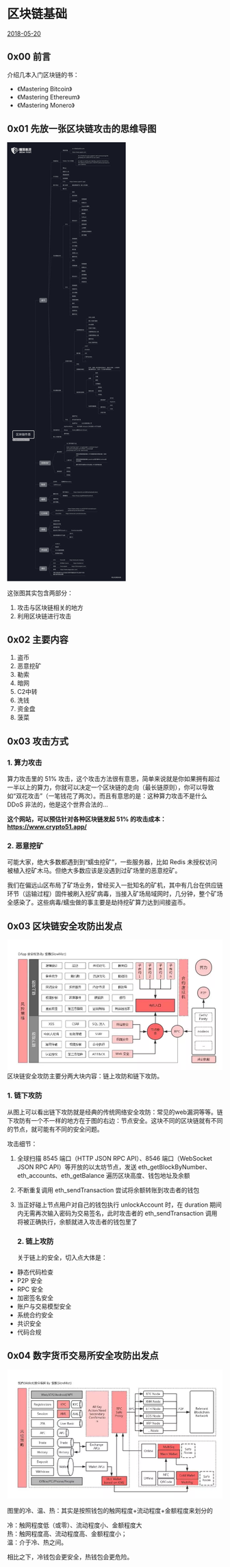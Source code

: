 # 区块链基础

[2018-05-20]()

## [](#0x00-前言 "0x00 前言")0x00 前言

介绍几本入门区块链的书：

* 《Mastering Bitcoin》
* 《Mastering Ethereum》
* 《Mastering Monero》

## [](#0x01-先放一张区块链攻击的思维导图 "0x01 先放一张区块链攻击的思维导图")0x01 先放一张区块链攻击的思维导图

![](1.jpg)

这张图其实包含两部分：

1.  攻击与区块链相关的地方
2.  利用区块链进行攻击

## [](#0x02-主要内容 "0x02 主要内容")0x02 主要内容

1.  盗币
2.  恶意挖矿
3.  勒索
4.  暗网
5.  C2中转
6.  洗钱
7.  资金盘
8.  菠菜

## [](#0x03-攻击方式 "0x03 攻击方式")0x03 攻击方式

### [](#1-算力攻击 "1. 算力攻击")1\. 算力攻击

算力攻击里的 51\% 攻击，这个攻击方法很有意思，简单来说就是你如果拥有超过一半以上的算力，你就可以决定一个区块链的走向（最长链原则），你可以导致如“双花攻击”（一笔钱花了两次）。而且有意思的是：这种算力攻击不是什么 DDoS 非法的，他是这个世界合法的…

**这个网站，可以预估针对各种区块链发起 51\% 的攻击成本：<https://www.crypto51.app/>**

### [](#2-恶意挖矿 "2. 恶意挖矿")2\. 恶意挖矿

可能大家，绝大多数都遇到到“蠕虫挖矿”，一些服务器，比如 Redis 未授权访问被植入挖矿木马。但绝大多数应该是没遇到过矿场里的恶意挖矿。

我们在偏远山区布局了矿场业务，曾经买入一批知名的矿机，其中有几台在供应链环节（运输过程）固件被刷入挖矿病毒，当接入矿场局域网时，几分钟，整个矿场全感染了。这些病毒/蠕虫做的事主要是劫持挖矿算力达到间接盗币。

## [](#0x03-区块链安全攻防出发点 "0x03 区块链安全攻防出发点")0x03 区块链安全攻防出发点

![](1.png)
区块链安全攻防主要分两大块内容：链上攻防和链下攻防。

### [](#1-链下攻防 "1. 链下攻防")1\. 链下攻防

从图上可以看出链下攻防就是经典的传统网络安全攻防：常见的web漏洞等等。链下攻防有一个不一样的地方在于图的右边：节点安全。这块不同的区块链就有不同的节点，就可能有不同的安全问题。

攻击细节：

1.  全球扫描 8545 端口（HTTP JSON RPC API）、8546 端口（WebSocket JSON RPC API）等开放的以太坊节点，发送 eth\_getBlockByNumber、eth\_accounts、eth\_getBalance 遍历区块高度、钱包地址及余额
2.  不断重复调用 eth\_sendTransaction 尝试将余额转账到攻击者的钱包
3.  当正好碰上节点用户对自己的钱包执行 unlockAccount 时，在 duration 期间内无需再次输入密码为交易签名，此时攻击者的 eth\_sendTransaction 调用将被正确执行，余额就进入攻击者的钱包里了

    ### [](#2-链上攻防 "2. 链上攻防")2\. 链上攻防

    关于链上的安全，切入点大体是：

* 静态代码检查
* P2P 安全
* RPC 安全
* 加密签名安全
* 账户与交易模型安全
* 系统合约安全
* 共识安全
* 代码合规

## [](#0x04-数字货币交易所安全攻防出发点 "0x04 数字货币交易所安全攻防出发点")0x04 数字货币交易所安全攻防出发点

![](2.png)

图里的冷、温、热：其实是按照钱包的触网程度+流动程度+金额程度来划分的

冷：触网程度低（或零）、流动程度小、金额程度大  
热：触网程度高、流动程度高、金额程度小；  
温：介于冷、热之间。

相比之下，冷钱包会更安全，热钱包会更危险。